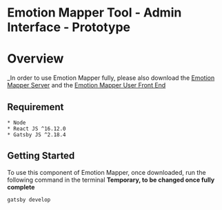 <h1>
  Emotion Mapper Tool - Admin Interface - Prototype
</h1>

# Overview
_In order to use Emotion Mapper fully, please also download the [Emotion Mapper Server](https://github.com/EdgarBodiaj/EMT-Storage) and the [Emotion Mapper User Front End](https://github.com/EdgarBodiaj/EMT-Interface-User)

## Requirement
```
* Node
* React JS ^16.12.0
* Gatsby JS ^2.18.4
```
## Getting Started

To use this component of Emotion Mapper, once downloaded, run the following command in the terminal
**Temporary, to be changed once fully complete**
```
gatsby develop
```
